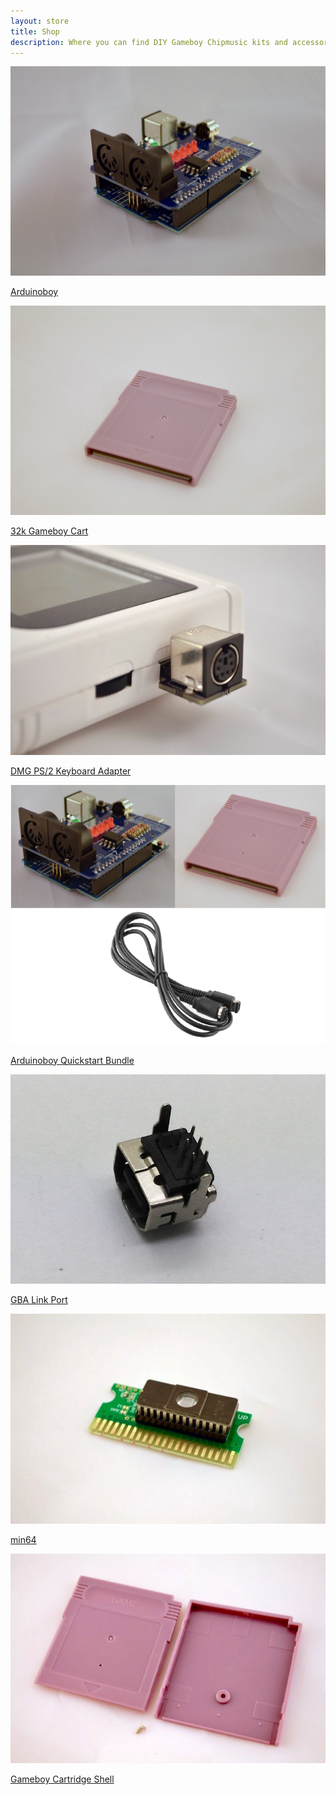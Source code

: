 ```yaml
---
layout: store
title: Shop
description: Where you can find DIY Gameboy Chipmusic kits and accessories
---
```

<div class="tile">
	<a href="/shop/arduinoboy">
		<img src="/public/gallery/1.jpg"/>
		<p>Arduinoboy</p>
	</a>
</div>

<div class="tile">
	<a href="/shop/32kcart">
		<img src="/public/32kcart/1.jpg"/>
		<p>32k Gameboy Cart</p>
	</a>
</div>

<div class="tile">
	<a href="/shop/dmgps2">
		<img src="/public/images/ps2/4.jpg"/>
		<p>DMG PS/2 Keyboard Adapter</p>
	</a>
</div>

<div class="tile">
	<a href="/shop/arduinoboyquickstart">
		<img src="/public/images/aboyquickstart/1.png"/>
		<p>Arduinoboy Quickstart Bundle</p>
	</a>
</div>

<div class="tile">
	<a href="/shop/linkport">
		<img src="/public/images/gbalink.png"/>
		<p>GBA Link Port</p>
	</a>
</div>

<div class="tile">
	<a href="/shop/min64">
		<img src="/public/images/min64/1.jpg"/>
		<p>min64</p>
	</a>
</div>

<div class="tile">
	<a href="/shop/gbshell">
		<img src="/public/images/gbshell/1.jpg"/>
		<p>Gameboy Cartridge Shell</p>
	</a>
</div>
